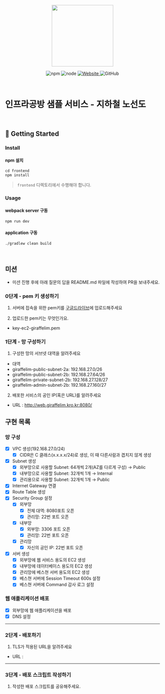 <p align="center">
    <img width="200px;" src="https://raw.githubusercontent.com/woowacourse/atdd-subway-admin-frontend/master/images/main_logo.png"/>
</p>
<p align="center">
  <img alt="npm" src="https://img.shields.io/badge/npm-%3E%3D%205.5.0-blue">
  <img alt="node" src="https://img.shields.io/badge/node-%3E%3D%209.3.0-blue">
  <a href="https://edu.nextstep.camp/c/R89PYi5H" alt="nextstep atdd">
    <img alt="Website" src="https://img.shields.io/website?url=https%3A%2F%2Fedu.nextstep.camp%2Fc%2FR89PYi5H">
  </a>
  <img alt="GitHub" src="https://img.shields.io/github/license/next-step/atdd-subway-service">
</p>

<br>

# 인프라공방 샘플 서비스 - 지하철 노선도

<br>

## 🚀 Getting Started

### Install
#### npm 설치
```
cd frontend
npm install
```
> `frontend` 디렉토리에서 수행해야 합니다.

### Usage
#### webpack server 구동
```
npm run dev
```
#### application 구동
```
./gradlew clean build
```
<br>

## 미션

* 미션 진행 후에 아래 질문의 답을 README.md 파일에 작성하여 PR을 보내주세요.

### 0단계 - pem 키 생성하기

1. 서버에 접속을 위한 pem키를 [구글드라이브](https://drive.google.com/drive/folders/1dZiCUwNeH1LMglp8dyTqqsL1b2yBnzd1?usp=sharing)에 업로드해주세요

2. 업로드한 pem키는 무엇인가요.
- key-ec2-giraffelim.pem

### 1단계 - 망 구성하기
1. 구성한 망의 서브넷 대역을 알려주세요
- 대역
- giraffelim-public-subnet-2a: 192.168.27.0/26
- giraffelim-public-subnet-2b: 192.168.27.64/26
- giraffelim-private-subnet-2b: 192.168.27.128/27
- giraffelim-admin-subnet-2b: 192.168.27.160/27

2. 배포한 서비스의 공인 IP(혹은 URL)를 알려주세요
- URL : http://web.giraffelim.kro.kr:8080/

## 구현 목록
### 망 구성
- [x]  VPC 생성(192.168.27.0/24)
    - [x]  CIDR은 C 클래스(x.x.x.x/24)로 생성, 이 때 다른사람과 겹치지 않게 생성
- [x]  Subnet 생성
    - [x]  외부망으로 사용할 Subnet: 64개씩 2개(AZ를 다르게 구성) → Public
    - [x]  내부망으로 사용할 Subnet: 32개씩 1개 → Internal
    - [x]  관리용으로 사용할 Subnet: 32개씩 1개 → Public
- [x]  Internet Gateway 연결
- [x]  Route Table 생성
- [x]  Security Group 설정
    - [x]  외부망
        - [x]  전체 대역: 8080포트 오픈
        - [x]  관리망: 22번 포트 오픈
    - [x]  내부망
        - [x]  외부망: 3306 포트 오픈
        - [x]  관리망: 22번 포트 오픈
    - [x]  관리망
        - [x]  자신의 공인 IP: 22번 포트 오픈
- [x]  서버 생성
    - [x]  외부망에 웹 서비스 용도의 EC2 생성
    - [x]  내부망에 데이터베이스 용도의 EC2 생성
    - [x]  관리망에 베스쳔 서버 용도의 EC2 생성
    - [x]  베스쳔 서버에 Session Timeout 600s 설정
    - [x]  베스쳔 서버에 Command 감사 로그 설정
### 웹 애플리케이션 배포
- [x]  외부망에 웹 애플리케이션을 배포
- [x]  DNS 설정

---

### 2단계 - 배포하기
1. TLS가 적용된 URL을 알려주세요

- URL : 

---

### 3단계 - 배포 스크립트 작성하기

1. 작성한 배포 스크립트를 공유해주세요.


